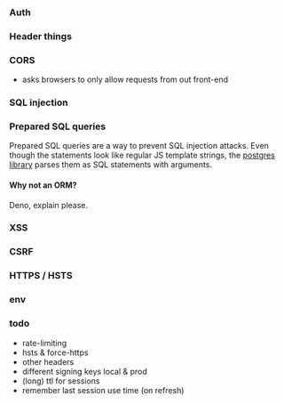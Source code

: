 ### Auth


### Header things


### CORS
- asks browsers to only allow requests from out front-end

### SQL injection


### Prepared SQL queries
Prepared SQL queries are a way to prevent SQL injection attacks.
Even though the statements look like regular JS template strings, the [postgres library](https://deno-postgres.com/#/?id=template-strings) parses them as SQL statements with arguments.

#### Why not an ORM?
Deno, explain please.

### XSS

### CSRF

### HTTPS / HSTS

### env

### todo
- rate-limiting
- hsts & force-https
- other headers
- different signing keys local & prod
- (long) ttl for sessions
- remember last session use time (on refresh)